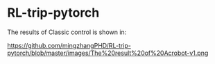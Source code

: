 # RL-trip-pytorch

The results of Classic control is shown in:

https://github.com/mingzhangPHD/RL-trip-pytorch/blob/master/images/The%20result%20of%20Acrobot-v1.png
